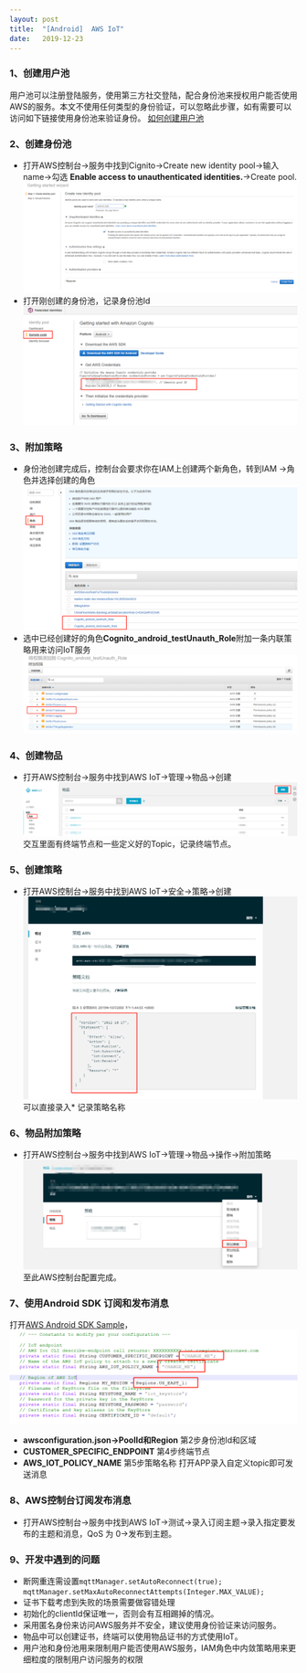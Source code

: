 ```yaml
---
layout:	post
title:	"[Android]	AWS IoT"
date:	2019-12-23
---
```


### 1、创建用户池
用户池可以注册登陆服务，使用第三方社交登陆，配合身份池来授权用户能否使用AWS的服务。本文不使用任何类型的身份验证，可以忽略此步骤，如有需要可以访问如下链接使用身份池来验证身份。
[如何创建用户池](https://docs.aws.amazon.com/zh_cn/cognito/latest/developerguide/cognito-user-identity-pools.html)


### 2、创建身份池
- 打开AWS控制台->服务中找到Cignito->Create new identity pool->输入name->勾选 **Enable access to unauthenticated identities.**->Create pool.
![](/assets/aws-iot-02.jpg)
- 打开刚创建的身份池，记录身份池Id
![](/assets/aws-iot-06.jpg)


### 3、附加策略
- 身份池创建完成后，控制台会要求你在IAM上创建两个新角色，转到IAM ->角色并选择创建的角色
![](/assets/aws-iot-04.jpg)
- 选中已经创建好的角色**Cognito_android_testUnauth_Role**附加一条内联策略用来访问IoT服务
![](/assets/aws-iot-05.jpg)


### 4、创建物品
- 打开AWS控制台->服务中找到AWS IoT->管理->物品->创建
![](/assets/aws-iot-08.jpg)
交互里面有终端节点和一些定义好的Topic，记录终端节点。


### 5、创建策略
- 打开AWS控制台->服务中找到AWS IoT->安全->策略->创建
![](/assets/aws-iot-12.jpg)
可以直接录入* 记录策略名称


### 6、物品附加策略
- 打开AWS控制台->服务中找到AWS IoT->管理->物品->操作->附加策略
![](/assets/aws-iot-11.jpg)
至此AWS控制台配置完成。


### 7、使用Android SDK 订阅和发布消息

打开[AWS Android SDK Sample](https://github.com/awslabs/aws-sdk-android-samples/tree/master/AndroidPubSub)，
![](/assets/aws-iot-13.jpg)

- **awsconfiguration.json->PoolId和Region** 第2步身份池Id和区域
- **CUSTOMER_SPECIFIC_ENDPOINT** 第4步终端节点
- **AWS_IOT_POLICY_NAME** 第5步策略名称
打开APP录入自定义topic即可发送消息

### 8、AWS控制台订阅发布消息

- 打开AWS控制台->服务中找到AWS IoT->测试->录入订阅主题->录入指定要发布的主题和消息，QoS 为 0->发布到主题。


### 9、开发中遇到的问题
- 断网重连需设置`mqttManager.setAutoReconnect(true); mqttManager.setMaxAutoReconnectAttempts(Integer.MAX_VALUE);`
- 证书下载考虑到失败的场景需要做容错处理
- 初始化的clientId保证唯一，否则会有互相踢掉的情况。
- 采用匿名身份来访问AWS服务并不安全，建议使用身份验证来访问服务。
- 物品中可以创建证书，终端可以使用物品证书的方式使用IoT。
- 用户池和身份池用来限制用户能否使用AWS服务，IAM角色中内敛策略用来更细粒度的限制用户访问服务的权限


